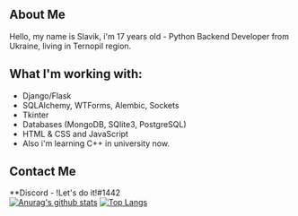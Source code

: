 ## About Me
Hello, my name is Slavik, i'm 17 years old - Python Backend Developer from Ukraine, living in Ternopil region.

## What I'm working with:
* Django/Flask
* SQLAlchemy, WTForms, Alembic, Sockets
* Tkinter
* Databases (MongoDB, SQlite3, PostgreSQL)
* HTML & CSS and JavaScript
* Also i'm learning C++ in university now.


## Contact Me
**Discord  - !Let's do it!#1442 <br>
[![Anurag's github stats](https://github-readme-stats.vercel.app/api?username=SlavaGolovatskyu)](https://github.com/anuraghazra/github-readme-stats)
[![Top Langs](https://github-readme-stats.vercel.app/api/top-langs/?username=SlavaGolovatskyu&layout=compact)](https://github.com/anuraghazra/github-readme-stats)
